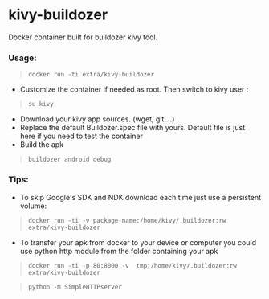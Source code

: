 # kivy-buildozer

Docker container built for buildozer kivy tool.

### Usage:

> `docker run -ti extra/kivy-buildozer`

- Customize the container if needed as root. Then switch to kivy user :

> `su kivy`

- Download your kivy app sources. (wget, git ...)
- Replace the default Buildozer.spec file with yours. Default file is just here if you need to test the container
- Build the apk
> `buildozer android debug`

### Tips:
- To skip Google's SDK and NDK download each time just use a persistent volume:
> `docker run -ti -v package-name:/home/kivy/.buildozer:rw extra/kivy-buildozer`
- To transfer your apk from docker to your device or computer you could use python http module from the folder containing your apk
> `docker run -ti -p 80:8000 -v  tmp:/home/kivy/.buildozer:rw extra/kivy-buildozer`

> `python -m SimpleHTTPserver`

